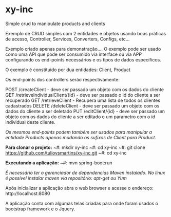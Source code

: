 # xy-inc

Simple crud to manipulate products and clients

Exemplo de CRUD simples com 2 entidades e objetos usando boas práticas de acesso, Controller, Services, Converters, Configs, etc...

Exemplo criado apenas para demonstração....
O exemplo pode ser usado como uma API que pode ser consumido via interface ou via APP configurando os end-points necessários e os tipos de dados específicos.

O exemplo é constituido por dua entidades: Client, Product

Os end-points dos controllers serão respectivamente:

POST /createClient - deve ser passado um objeto com os dados do cliente
GET /retrieveIndividualClient/{id} - deve ser passado o id do cliente a ser recuperado
GET /retrieveClient - Recupera uma lista de todos os clientes cadastrados
DELETE /deleteClient - deve ser passado um objeto com os dados do cliente a ser deletado
PUT /editClient/{id} - deve ser passado um objeto com os dados do cliente a ser editado e um parametro com o id individual deste cliente.

*Os mesmos end-points podem também ser usados para manipular a entidade Products apenas mudando os sufixos de Client para Product.*

**Para clonar o projeto:**
~#: mkdir xy-inc
~#: cd xy-inc
~#: git clone https://github.com/tuliovsmartins/xy-inc.git
~#: cd xy-inc

**Executando a aplicação:**
~#: mvn spring-boot:run

*É necessário ter o gerenciador de dependencias Maven instalado.*
*No linux é possível instalar maven via repositório: apt-get ou Yum*



Após inicializar a aplicação abra o web browser e acesse o endereço:
http://localhost:8080

A aplicação conta com algumas telas criadas para onde foram usados o bootstrap framework e o Jquery.
